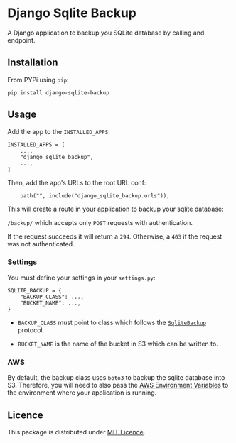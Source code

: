 # Django Sqlite Backup

A Django application to backup you SQLite database by calling and endpoint.

## Installation

From PYPi using `pip`:

```
pip install django-sqlite-backup
```

## Usage

Add the app to the `INSTALLED_APPS`:

```
INSTALLED_APPS = [
    ...,
    "django_sqlite_backup",
    ...,
]
```

Then, add the app's URLs to the root URL conf:

```
    path("", include("django_sqlite_backup.urls")),
```

This will create a route in your application to backup your sqlite database:

`/backup/` which accepts only `POST` requests with authentication.

If the request succeeds it will return a `294`. Otherwise, a `403` if the request was not authenticated.

### Settings

You must define your settings in your `settings.py`:

```
SQLITE_BACKUP = {
    "BACKUP_CLASS": ...,
    "BUCKET_NAME": ...,
}
```

- `BACKUP_CLASS` must point to class which follows the [`SqliteBackup`](./django_sqlite_backup/backup.py) protocol.

- `BUCKET_NAME` is the name of the bucket in S3 which can be written to.

### AWS

By default, the backup class uses `boto3` to backup the sqlite database into S3. Therefore, you will need to also pass the [AWS Environment Variables](https://docs.aws.amazon.com/cli/latest/userguide/cli-configure-envvars.html) to the environment where your application is running.

## Licence

This package is distributed under [MIT Licence](./LICENCE).

